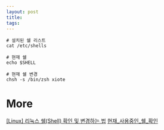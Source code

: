 ```yaml
---
layout: post
title: 
tags: 
---
```


```
# 설치된 쉘 리스트
cat /etc/shells

# 현재 쉘
echo $SHELL

# 현재 쉘 변경
chsh -s /bin/zsh xiote
```

# More
[[Linux] 리눅스 쉘(Shell) 확인 및 변경하는 법](https://coding-factory.tistory.com/507)
[현재_사용중인_쉘_확인](https://zetawiki.com/wiki/현재_사용중인_쉘_확인_$SHELL)
